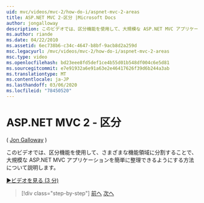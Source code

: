 ```yaml
---
uid: mvc/videos/mvc-2/how-do-i/aspnet-mvc-2-areas
title: ASP.NET MVC 2-区分 |Microsoft Docs
author: jongalloway
description: このビデオでは、区分機能を使用して、大規模な ASP.NET MVC アプリケーションを別の機能に分割することで簡単に整理できるようにする方法について説明します。
ms.author: riande
ms.date: 04/22/2010
ms.assetid: 6ec738b6-c34c-4647-b8bf-9acb8d2a259d
msc.legacyurl: /mvc/videos/mvc-2/how-do-i/aspnet-mvc-2-areas
msc.type: video
ms.openlocfilehash: bd23eee8fd5def1ce4b55d01b548df004c6e5d81
ms.sourcegitcommit: e7e91932a6e91a63e2e46417626f39d6b244a3ab
ms.translationtype: MT
ms.contentlocale: ja-JP
ms.lasthandoff: 03/06/2020
ms.locfileid: "78450520"
---
```

# <a name="aspnet-mvc-2---areas"></a>ASP.NET MVC 2 - 区分

( [Jon Galloway](https://github.com/jongalloway) )

このビデオでは、区分機能を使用して、さまざまな機能領域に分割することで、大規模な ASP.NET MVC アプリケーションを簡単に整理できるようにする方法について説明します。

[&#9654;ビデオを見る (3 分)](https://channel9.msdn.com/Blogs/ASP-NET-Site-Videos/aspnet-mvc-2-areas)

> [!div class="step-by-step"]
> [前へ](mvc2-template-customization.md)
> [次へ](aspnet-mvc-2-render-action.md)
